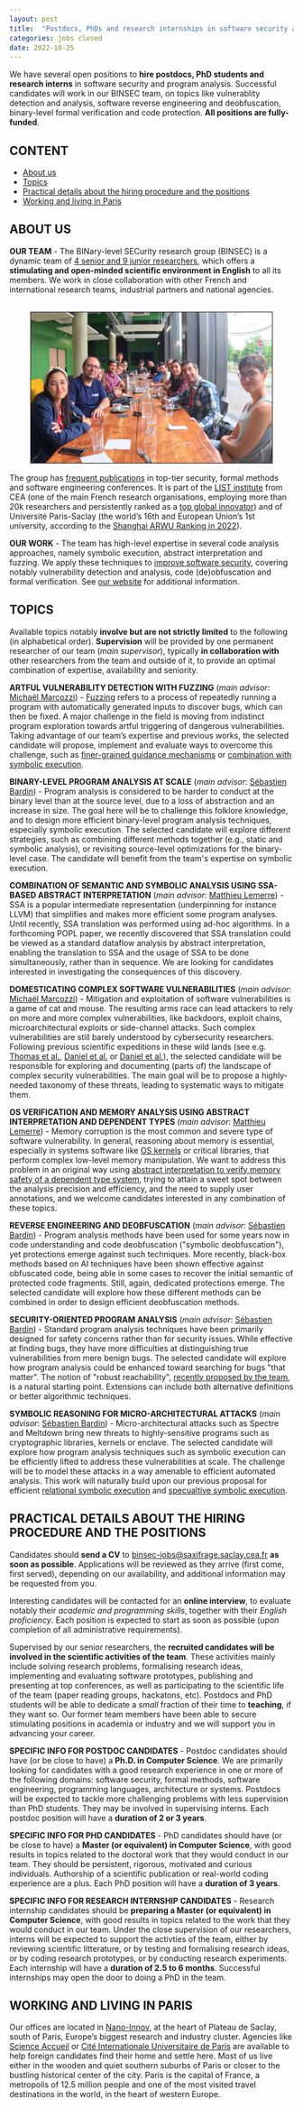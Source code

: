 ```yaml
---
layout: post
title:  "Postdocs, PhDs and research internships in software security and program analysis"
categories: jobs closed
date: 2022-10-25
---
```

We have several open positions to **hire postdocs, PhD students and research interns** in software security and program analysis. Successful candidates will work in our BINSEC team, on topics like vulnerablity detection and analysis, software reverse engineering and deobfuscation, binary-level formal verification and code protection. 
**All positions are fully-funded**.



## CONTENT 
* [About us](#about-us)
* [Topics](#topics)
* [Practical details about the hiring procedure and the positions](#practical-details-about-the-hiring-procedure-and-the-positions)
* [Working and living in Paris](#working-and-living-in-paris)


## ABOUT US

**OUR TEAM** - The BINary-level SECurity research group (BINSEC) is a dynamic team of [4 senior and 9 junior researchers][team], which offers a **stimulating and open-minded scientific environment in English** to all its members. We work in close collaboration with other French and international research teams, industrial partners and national agencies. 
<br>
<br>
<div style="text-align: center;">
<img src="/assets/img/people/team.jpg" alt="Team picture" hspace="10" height="267" border="1" width="428">
</div>

The group has [frequent publications][publications] in top-tier security, formal methods and software engineering conferences. It is part of the [LIST institute][list] from CEA (one of the main French research organisations, employing more than 20k researchers and persistently ranked as a [top global innovator][clarivate]) and of Université Paris-Saclay (the world’s 16th and European Union’s 1st university, according to the [Shanghai ARWU Ranking in 2022][shangai]).  

**OUR WORK** - The team has high-level expertise in several code analysis approaches, namely symbolic execution, abstract interpretation and fuzzing. We apply these techniques to [improve software security][walloffame], covering notably vulnerability detection and analysis, code (de)obfuscation and formal verification. See [our website][website] for additional information. 

## TOPICS

Available topics notably **involve but are not strictly limited** to the following (in alphabetical order).
**Supervision** will be provided by one permanent researcher of our team (*main supervisor*), typically **in collaboration with** other researchers from the team and outside of it, to provide an optimal combination of expertise, availability and seniority.

**ARTFUL VULNERABILITY DETECTION WITH FUZZING** (*main advisor*: [Michaël Marcozzi][marcozzi]) - [Fuzzing][fuzzing] refers to a process of repeatedly running a program with automatically generated inputs to discover bugs, which can then be fixed. A major challenge in the field is moving from indistinct program exploration towards artful triggering of dangerous vulnerabilities. Taking advantage of our team’s expertise and previous works, the selected candidate will propose, implement and evaluate ways to overcome this challenge, such as [finer-grained guidance mechanisms][ndssfuzz] or [combination with symbolic execution][fps]. 

**BINARY-LEVEL PROGRAM ANALYSIS AT SCALE** (*main advisor*: [Sébastien Bardin][bardin]) - Program analysis is considered to be harder to conduct at the binary level than at the source level, due to a loss of abstraction and an increase in size. The goal here will be to challenge this folklore knowledge, and to design more efficient binary-level program analysis techniques, especially symbolic execution. The selected candidate will explore different strategies, such as combining different methods together (e.g., static and symbolic analysis), or revisiting source-level optimizations for the binary-level case. The candidate will benefit from the team's expertise on symbolic execution.   

**COMBINATION OF SEMANTIC AND SYMBOLIC ANALYSIS USING SSA-BASED ABSTRACT INTERPRETATION** (*main advisor*: [Matthieu Lemerre][lemerre]) - SSA is a popular intermediate representation (underpinning for instance LLVM) that simplifies and makes more efficient some program analyses. Until recently, SSA translation was performed using ad-hoc algorithms. In a forthcoming POPL paper, we recently discovered that SSA translation could be viewed as a standard dataflow analysis by abstract interpretation, enabling the translation to SSA and the usage of SSA to be done simultaneously, rather than in sequence. We are looking for candidates interested in investigating the consequences of this discovery.

**DOMESTICATING COMPLEX SOFTWARE VULNERABILITIES** (*main advisor*: [Michaël Marcozzi][marcozzi]) - Mitigation and exploitation of software vulnerabilities is a game of cat and mouse. The resulting arms race can lead attackers to rely on more and more complex vulnerabilities, like backdoors, exploit chains, microarchitectural exploits or side-channel attacks. Such complex vulnerabilities are still barely understood by cybersecurity researchers. Following previous scientific expeditions in these wild lands (see e.g. [Thomas et al.][backdoors], [Daniel et al.][SP2020] or [Daniel et al.][NDSS2021]), the selected candidate will be responsible for exploring and documenting (parts of) the landscape of complex security vulnerabilities. The main goal will be to propose a highly-needed taxonomy of these threats, leading to systematic ways to mitigate them.  

**OS VERIFICATION AND MEMORY ANALYSIS USING  ABSTRACT INTERPRETATION AND DEPENDENT TYPES** (*main advisor*: [Matthieu Lemerre][lemerre]) - Memory corruption is the most common and severe type of software vulnerability. In general, reasoning about memory is essential, especially in systems software like [OS kernels][RTAS2021] or critical libraries, that perform complex low-level memory manipulation. We want to address this problem in an original way using [abstract interpretation to verify memory safety of a dependent type system][VMCAI2022], trying to attain a sweet spot between the analysis precision and efficiency, and the need to supply user annotations, and we welcome candidates interested in any combination  of these topics.

**REVERSE ENGINEERING AND DEOBFUSCATION** (*main advisor*: [Sébastien Bardin][bardin]) - Program analysis methods have been used for some years now in code understanding and code deobfuscation ("symbolic deobfuscation"), yet protections emerge against such techniques. More recently, black-box methods based on AI techniques have been shown effective against obfuscated code, being able in some cases to recover the initial semantic of protected code fragments. Still, again, dedicated protections emerge. The selected candidate will explore how these different methods can be combined in order to design efficient deobfuscation methods. 

**SECURITY-ORIENTED PROGRAM ANALYSIS** (*main advisor*: [Sébastien Bardin][bardin]) - Standard program analysis techniques have been primarily designed for safety concerns rather than for security issues. While effective at finding bugs, they have more difficulties at distinguishing true vulnerabilities from mere benign bugs. The selected candidate will explore how program analysis could be enhanced toward searching for bugs "that matter". The notion of "robust reachability", [recently proposed by the team][CAV2021], is a natural starting point. Extensions can include both alternative definitions or better algorithmic techniques. 

**SYMBOLIC REASONING FOR MICRO-ARCHITECTURAL ATTACKS** (*main advisor*: [Sébastien Bardin][bardin]) - Micro-architectural attacks such as Spectre and Meltdown bring new threats to highly-sensitive programs such as cryptographic libraries, kernels or enclave. The selected candidate  will explore how program analysis techniques such as symbolic execution can be efficiently lifted to address these vulnerabilities at scale. The challenge will be to model these attacks in a way amenable to efficient automated analysis. This work will naturally build upon our previous proposal for efficient [relational symbolic execution][SP2020] and [specualtive symbolic execution][NDSS2021].  

## PRACTICAL DETAILS ABOUT THE HIRING PROCEDURE AND THE POSITIONS

Candidates should **send a CV** to <binsec-jobs@saxifrage.saclay.cea.fr> **as soon as possible**. Applications will be reviewed as they arrive (first come, first served), depending on our availability, and additional information may be requested from you.

Interesting candidates will be contacted for an **online interview**, to evaluate notably their *academic and programming skills*, together with their *English proficiency*. Each position is expected to start as soon as possible (upon completion of all administrative requirements). 

Supervised by our senior researchers, the **recruited candidates will be involved in the scientific activities of the team**. These activities mainly include solving research problems, formalising research ideas, implementing and evaluating software prototypes, publishing and presenting at top conferences, as well as participating to the scientific life of the team (paper reading groups, hackatons, etc). Postdocs and PhD students will be able to dedicate a *small* fraction of their time to **teaching**, if they want so. Our former team members have been able to secure stimulating positions in academia or industry and we will support you in advancing your career.

**SPECIFIC INFO FOR POSTDOC CANDIDATES** - Postdoc candidates should have (or be close to have) a **Ph.D. in Computer Science**. We are primarily looking for candidates with a good research experience in one or more of the following domains: software security, formal methods, software engineering, programming languages, architecture or systems. Postdocs will be expected to tackle more challenging problems with less supervision than PhD students. They may be involved in supervising interns. Each postdoc position will have a **duration of 2 or 3 years**.

**SPECIFIC INFO FOR PHD CANDIDATES** - PhD candidates should have (or be close to have) a **Master (or equivalent) in Computer Science**, with good results in topics related to the doctoral work that they would conduct in our team. They should be persistent, rigorous, motivated and curious individuals. Authorship of a scientific publication or real-world coding experience are a plus. Each PhD position will have a **duration of 3 years**.

**SPECIFIC INFO FOR RESEARCH INTERNSHIP CANDIDATES** - Research internship candidates should be **preparing a Master (or equivalent) in Computer Science**, with good results in topics related to the work that they would conduct in our team. Under the close supervision of our researchers, interns will be expected to support the activties of the team, either by reviewing scientific litterature, or by testing and formalising research ideas, or by coding research prototypes, or by conducting research experiments. Each internship will have a **duration of 2.5 to 6 months**. Successful internships may open the door to doing a PhD in the team.

## WORKING AND LIVING IN PARIS

Our offices are located in [Nano-Innov][nano], at the heart of Plateau de Saclay, south of Paris, Europe’s biggest research and industry cluster. Agencies like [Science Accueil][scienceaccueil] or [Cité Internationale Universitaire de Paris][ciup] are available to help foreign candidates find their home and settle here. Most of us live either in the wooden and quiet southern suburbs of Paris or closer to the bustling historical center of the city. Paris is the capital of France, a metropolis of 12.5 million people and one of the most visited travel destinations in the world, in the heart of western Europe.

[list]: https://list.cea.fr/en/cybersecurity-toward-safety-and-privacy-by-design/
[shangai]: https://www.shanghairanking.com/institution/paris-saclay-university
[clarivate]: https://clarivate.com/derwent/top100innovators/company/cea-french-alternative-energies-and-atomic-energy-commission/
[backdoors]: https://dx.doi.org/10.1007/978-3-030-00470-5_5
[NDSS2021]: https://binsec.github.io/nutshells/ndss-21.html
[SP2020]: https://binsec.github.io/nutshells/sp-20.html
[CAV2021]: https://binsec.github.io/nutshells/cav-21.html
[VMCAI2022]: https://binsec.github.io/nutshells/vmcai-22.html
[RTAS2021]: https://binsec.github.io/nutshells/rtas-21.html
[fps]: https://binsec.github.io/nutshells/fps-21.html
[ndssfuzz]: https://binsec.github.io/nutshells/fuzzing-22.html
[fuzzing]: https://www.fuzzingbook.org/
[bardin]: http://sebastien.bardin.free.fr/
[lemerre]: https://binsec.github.io/people/lemerre.html
[marcozzi]: http://www.marcozzi.net
[team]: https://binsec.github.io/#people
[nano]: https://goo.gl/maps/Swn77dLqrKQki7zt9
[publications]: https://binsec.github.io/publications
[walloffame]: https://binsec.github.io/achievements
[website]: https://binsec.github.io
[scienceaccueil]: https://www.science-accueil.org/en/
[ciup]: https://www.ciup.fr/en/
